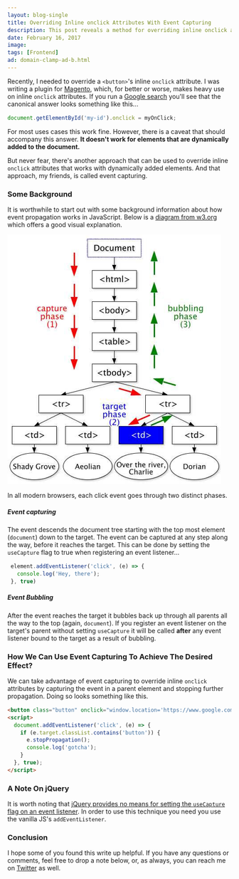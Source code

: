 ```yaml
---
layout: blog-single
title: Overriding Inline onclick Attributes With Event Capturing
description: This post reveals a method for overriding inline onclick attributes using event capturing
date: February 16, 2017
image: 
tags: [Frontend]
ad: domain-clamp-ad-b.html
---
```


Recently, I needed to override a `<button>`'s inline `onclick` attribute. I was writing a plugin for [Magento](https://magento.com/), which, for better or worse, makes heavy use on inline `onclick` attributes. If you run a [Google search](https://www.google.com/search?q=javascript+onclick+override) you'll see that the canonical answer looks something like this...

```javascript
document.getElementById('my-id').onclick = myOnClick;
```

For most uses cases this work fine. However, there is a caveat that should accompany this answer. **It doesn't work for elements that are dynamically added to the document.**

But never fear, there's another approach that can be used to override inline `onclick` attributes that works with dynamically added elements. And that approach, my friends, is called event capturing.

<!-- excerpt_separator -->

### Some Background 

It is worthwhile to start out with some background information about how event propagation works in JavaScript. Below is a [diagram from w3.org](https://www.w3.org/TR/2003/NOTE-DOM-Level-3-Events-20031107/events.html#Events-phases) which offers a good visual explanation.

![A diagram visually showing how event capturing and bubbling works](/img/blog/override-inline-onclick-event-capturing/eventflow.jpg)

In all modern browsers, each click event goes through two distinct phases.

##### Event capturing
 
 The event descends the document tree starting with the top most element (`document`) down to the target. The event can be captured at any step along the way, before it reaches the target. This can be done by setting the `useCapture` flag to true when registering an event listener...
 
```js
 element.addEventListener('click', (e) => {
   console.log('Hey, there');
 }, true)
```

##### Event Bubbling

After the event reaches the target it bubbles back up through all parents all the way to the top (again, `document`). If you register an event listener on the target's parent without setting `useCapture` it will be called **after** any event listener bound to the target as a result of bubbling.

### How We Can Use Event Capturing To Achieve The Desired Effect?

We can take advantage of event capturing to override inline `onclick` attributes by capturing the event in a parent element and stopping further propagation. Doing so looks something like this.

```html
<button class="button" onclick="window.location='https://www.google.com'">Hello</button>
<script>
  document.addEventListener('click', (e) => {
    if (e.target.classList.contains('button')) {
      e.stopPropagation();
      console.log('gotcha');
    }
  }, true);
</script>
```

### A Note On jQuery

It is worth noting that [jQuery provides no means for setting the `useCapture` flag on an event listener](http://stackoverflow.com/questions/24585698/capturing-and-bubbling-using-jquery#answer-24585928). In order to use this technique you need you use the vanilla JS's `addEventListener`.

### Conclusion

I hope some of you found this write up helpful. If you have any questions or comments, feel free to drop a note below, or, as always, you can reach me on [Twitter](http://twitter.com/maxpchadwick) as well.
